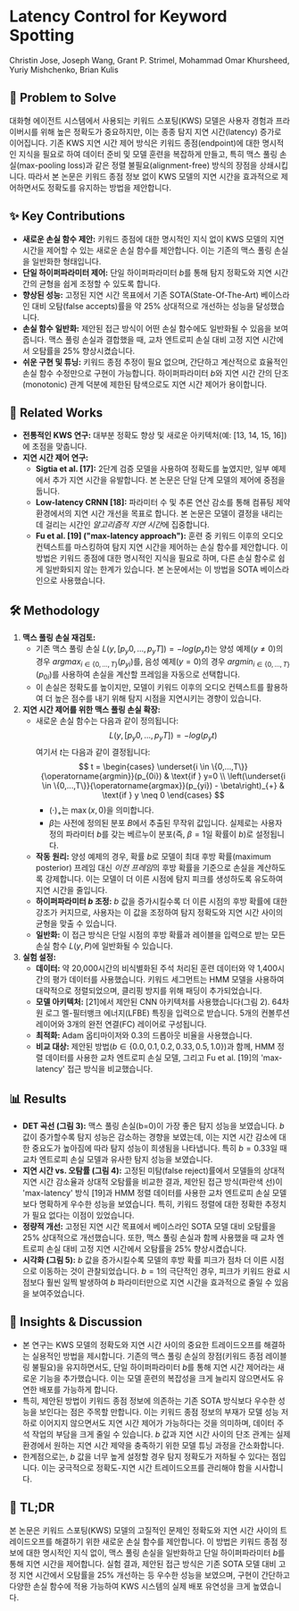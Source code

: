 # Latency Control for Keyword Spotting

Christin Jose, Joseph Wang, Grant P. Strimel, Mohammad Omar Khursheed, Yuriy Mishchenko, Brian Kulis

## 🧩 Problem to Solve

대화형 에이전트 시스템에서 사용되는 키워드 스포팅(KWS) 모델은 사용자 경험과 프라이버시를 위해 높은 정확도가 중요하지만, 이는 종종 탐지 지연 시간(latency) 증가로 이어집니다. 기존 KWS 지연 시간 제어 방식은 키워드 종점(endpoint)에 대한 명시적인 지식을 필요로 하여 데이터 준비 및 모델 훈련을 복잡하게 만들고, 특히 맥스 풀링 손실(max-pooling loss)과 같은 정렬 불필요(alignment-free) 방식의 장점을 상쇄시킵니다. 따라서 본 논문은 키워드 종점 정보 없이 KWS 모델의 지연 시간을 효과적으로 제어하면서도 정확도를 유지하는 방법을 제안합니다.

## ✨ Key Contributions

- **새로운 손실 함수 제안:** 키워드 종점에 대한 명시적인 지식 없이 KWS 모델의 지연 시간을 제어할 수 있는 새로운 손실 함수를 제안합니다. 이는 기존의 맥스 풀링 손실을 일반화한 형태입니다.
- **단일 하이퍼파라미터 제어:** 단일 하이퍼파라미터 $b$를 통해 탐지 정확도와 지연 시간 간의 균형을 쉽게 조정할 수 있도록 합니다.
- **향상된 성능:** 고정된 지연 시간 목표에서 기존 SOTA(State-Of-The-Art) 베이스라인 대비 오탐(false accepts)률을 약 25% 상대적으로 개선하는 성능을 달성했습니다.
- **손실 함수 일반화:** 제안된 접근 방식이 어떤 손실 함수에도 일반화될 수 있음을 보여줍니다. 맥스 풀링 손실과 결합했을 때, 교차 엔트로피 손실 대비 고정 지연 시간에서 오탐률을 25% 향상시켰습니다.
- **쉬운 구현 및 튜닝:** 키워드 종점 추정이 필요 없으며, 간단하고 계산적으로 효율적인 손실 함수 수정만으로 구현이 가능합니다. 하이퍼파라미터 $b$와 지연 시간 간의 단조(monotonic) 관계 덕분에 제한된 탐색으로도 지연 시간 제어가 용이합니다.

## 📎 Related Works

- **전통적인 KWS 연구:** 대부분 정확도 향상 및 새로운 아키텍처(예: [13, 14, 15, 16])에 초점을 맞춥니다.
- **지연 시간 제어 연구:**
  - **Sigtia et al. [17]:** 2단계 검증 모델을 사용하여 정확도를 높였지만, 일부 예제에서 추가 지연 시간을 유발합니다. 본 논문은 단일 단계 모델의 제어에 중점을 둡니다.
  - **Low-latency CRNN [18]:** 파라미터 수 및 추론 연산 감소를 통해 컴퓨팅 제약 환경에서의 지연 시간 개선을 목표로 합니다. 본 논문은 모델이 결정을 내리는 데 걸리는 시간인 *알고리즘적 지연 시간*에 집중합니다.
  - **Fu et al. [19] ("max-latency approach"):** 훈련 중 키워드 이후의 오디오 컨텍스트를 마스킹하여 탐지 지연 시간을 제어하는 손실 함수를 제안합니다. 이 방법은 키워드 종점에 대한 명시적인 지식을 필요로 하며, 다른 손실 함수로 쉽게 일반화되지 않는 한계가 있습니다. 본 논문에서는 이 방법을 SOTA 베이스라인으로 사용했습니다.

## 🛠️ Methodology

1. **맥스 풀링 손실 재검토:**
   - 기존 맥스 풀링 손실 $L(y,[p_y0,...,p_yT]) = -log(p_yt)$는 양성 예제($y \neq 0$)의 경우 $argmax_{i \in \{0,...,T\}} (p_{yi})$를, 음성 예제($y=0$)의 경우 $argmin_{i \in \{0,...,T\}} (p_{0i})$를 사용하여 손실을 계산할 프레임을 자동으로 선택합니다.
   - 이 손실은 정확도를 높이지만, 모델이 키워드 이후의 오디오 컨텍스트를 활용하여 더 높은 점수를 내기 위해 탐지 시점을 지연시키는 경향이 있습니다.
2. **지연 시간 제어를 위한 맥스 풀링 손실 확장:**
   - 새로운 손실 함수는 다음과 같이 정의됩니다:
     $$
     L(y,[p_y0,...,p_yT]) = -log(p_yt)
     $$
     여기서 $t$는 다음과 같이 결정됩니다:
     $$
     t =
     \begin{cases}
     \underset{i \in \{0,...,T\}}{\operatorname{argmin}}(p_{0i}) & \text{if } y=0 \\
     \left(\underset{i \in \{0,...,T\}}{\operatorname{argmax}}(p_{yi}) - \beta\right)_{+} & \text{if } y \neq 0
     \end{cases}
     $$
     - $(\cdot)_{+}$는 $\max(x,0)$을 의미합니다.
     - $\beta$는 사전에 정의된 분포 $B$에서 추출된 무작위 값입니다. 실제로는 사용자 정의 파라미터 $b$를 갖는 베르누이 분포(즉, $\beta=1$일 확률이 $b$)로 설정됩니다.
   - **작동 원리:** 양성 예제의 경우, 확률 $b$로 모델이 최대 후방 확률(maximum posterior) 프레임 대신 *이전 프레임*의 후방 확률을 기준으로 손실을 계산하도록 강제합니다. 이는 모델이 더 이른 시점에 탐지 피크를 생성하도록 유도하여 지연 시간을 줄입니다.
   - **하이퍼파라미터 $b$ 조정:** $b$ 값을 증가시킬수록 더 이른 시점의 후방 확률에 대한 강조가 커지므로, 사용자는 이 값을 조정하여 탐지 정확도와 지연 시간 사이의 균형을 맞출 수 있습니다.
   - **일반화:** 이 접근 방식은 단일 시점의 후방 확률과 레이블을 입력으로 받는 모든 손실 함수 $L(y,P)$에 일반화될 수 있습니다.
3. **실험 설정:**
   - **데이터:** 약 20,000시간의 비식별화된 주석 처리된 훈련 데이터와 약 1,400시간의 평가 데이터를 사용했습니다. 키워드 세그먼트는 HMM 모델을 사용하여 대략적으로 정렬되었으며, 클리핑 방지를 위해 패딩이 추가되었습니다.
   - **모델 아키텍처:** [21]에서 제안된 CNN 아키텍처를 사용했습니다(그림 2). 64차원 로그 멜-필터뱅크 에너지(LFBE) 특징을 입력으로 받습니다. 5개의 컨볼루션 레이어와 3개의 완전 연결(FC) 레이어로 구성됩니다.
   - **최적화:** Adam 옵티마이저와 0.3의 드롭아웃 비율을 사용했습니다.
   - **비교 대상:** 제안된 방법($b \in \{0.0, 0.1, 0.2, 0.33, 0.5, 1.0\}$)과 함께, HMM 정렬 데이터를 사용한 교차 엔트로피 손실 모델, 그리고 Fu et al. [19]의 'max-latency' 접근 방식을 비교했습니다.

## 📊 Results

- **DET 곡선 (그림 3):** 맥스 풀링 손실(b=0)이 가장 좋은 탐지 성능을 보였습니다. $b$ 값이 증가할수록 탐지 성능은 감소하는 경향을 보였는데, 이는 지연 시간 감소에 대한 중요도가 높아짐에 따라 탐지 성능이 희생됨을 나타냅니다. 특히 $b=0.33$일 때 교차 엔트로피 손실 모델과 유사한 탐지 성능을 보였습니다.
- **지연 시간 vs. 오탐률 (그림 4):** 고정된 미탐(false reject)률에서 모델들의 상대적 지연 시간 감소율과 상대적 오탐률을 비교한 결과, 제안된 접근 방식(파란색 선)이 'max-latency' 방식 [19]과 HMM 정렬 데이터를 사용한 교차 엔트로피 손실 모델보다 명확하게 우수한 성능을 보였습니다. 특히, 키워드 정렬에 대한 정확한 추정치가 필요 없다는 이점이 있었습니다.
- **정량적 개선:** 고정된 지연 시간 목표에서 베이스라인 SOTA 모델 대비 오탐률을 25% 상대적으로 개선했습니다. 또한, 맥스 풀링 손실과 함께 사용했을 때 교차 엔트로피 손실 대비 고정 지연 시간에서 오탐률을 25% 향상시켰습니다.
- **시각화 (그림 5):** $b$ 값을 증가시킬수록 모델의 후방 확률 피크가 점차 더 이른 시점으로 이동하는 것이 관찰되었습니다. $b=1$의 극단적인 경우, 피크가 키워드 완료 시점보다 훨씬 일찍 발생하여 $b$ 파라미터만으로 지연 시간을 효과적으로 줄일 수 있음을 보여주었습니다.

## 🧠 Insights & Discussion

- 본 연구는 KWS 모델의 정확도와 지연 시간 사이의 중요한 트레이드오프를 해결하는 실용적인 방법을 제시합니다. 기존의 맥스 풀링 손실의 장점(키워드 종점 레이블링 불필요)을 유지하면서도, 단일 하이퍼파라미터 $b$를 통해 지연 시간 제어라는 새로운 기능을 추가했습니다. 이는 모델 훈련의 복잡성을 크게 늘리지 않으면서도 유연한 배포를 가능하게 합니다.
- 특히, 제안된 방법이 키워드 종점 정보에 의존하는 기존 SOTA 방식보다 우수한 성능을 보인다는 점은 주목할 만합니다. 이는 키워드 종점 정보의 부재가 모델 성능 저하로 이어지지 않으면서도 지연 시간 제어가 가능하다는 것을 의미하며, 데이터 주석 작업의 부담을 크게 줄일 수 있습니다. $b$ 값과 지연 시간 사이의 단조 관계는 실제 환경에서 원하는 지연 시간 제약을 충족하기 위한 모델 튜닝 과정을 간소화합니다.
- 한계점으로는, $b$ 값을 너무 높게 설정할 경우 탐지 정확도가 저하될 수 있다는 점입니다. 이는 궁극적으로 정확도-지연 시간 트레이드오프를 관리해야 함을 시사합니다.

## 📌 TL;DR

본 논문은 키워드 스포팅(KWS) 모델의 고질적인 문제인 정확도와 지연 시간 사이의 트레이드오프를 해결하기 위한 새로운 손실 함수를 제안합니다. 이 방법은 키워드 종점 정보에 대한 명시적인 지식 없이, 맥스 풀링 손실을 일반화하고 단일 하이퍼파라미터 $b$를 통해 지연 시간을 제어합니다. 실험 결과, 제안된 접근 방식은 기존 SOTA 모델 대비 고정 지연 시간에서 오탐률을 25% 개선하는 등 우수한 성능을 보였으며, 구현이 간단하고 다양한 손실 함수에 적용 가능하여 KWS 시스템의 실제 배포 유연성을 크게 높였습니다.
